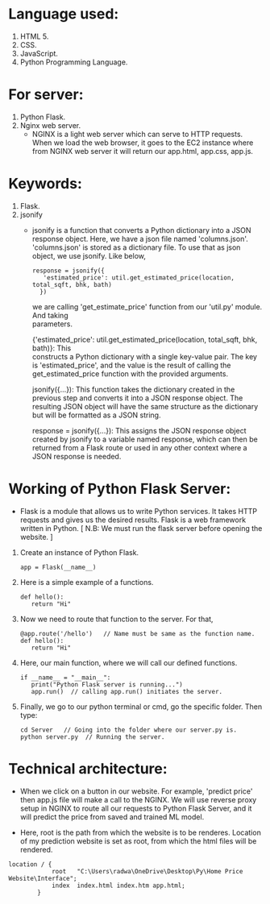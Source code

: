 # Language used:
1. HTML 5.
2. CSS.
3. JavaScript.
4. Python Programming Language.
   
# For server:
1. Python Flask.
2. Nginx web server.
   - NGINX is a light web server which can serve to HTTP requests.
     When we load the web browser, it goes to the EC2 instance where
     from NGINX web server it will return our app.html, app.css, app.js.

# Keywords:
1. Flask.
2. jsonify
   - jsonify is a function that converts a Python dictionary into a JSON response object.
     Here, we have a json file named 'columns.json'. 'columns.json' is stored as a dictionary
     file. To use that as json object, we use jsonify. Like below,
     ```
     response = jsonify({
        'estimated_price': util.get_estimated_price(location, total_sqft, bhk, bath)
       })
     ```
     we are calling 'get_estimate_price' function from our 'util.py' module. And taking       
     parameters.
     
     {'estimated_price': util.get_estimated_price(location, total_sqft, bhk, bath)}: This       
     constructs a Python dictionary with a single key-value pair. The key is 'estimated_price', 
     and the value is the result of calling the get_estimated_price function with the provided 
     arguments.

     jsonify({...}): This function takes the dictionary created in the previous step and 
     converts it into a JSON response object. The resulting JSON object will have the same 
     structure as the dictionary but will be formatted as a JSON string.

     response = jsonify({...}): This assigns the JSON response object created by jsonify to a 
     variable named response, which can then be returned from a Flask route or used in any 
     other context where a JSON response is needed.

# Working of Python Flask Server:
- Flask is a module that allows us to write Python services. It takes HTTP requests and gives     us the desired results. Flask is a web framework written in Python.
    [ N.B: We must run the flask server before opening the website. ]
  
1. Create an instance of Python Flask.
   ```
   app = Flask(__name__)
   ```

2. Here is a simple example of a functions.
   ```
   def hello():
      return "Hi"
   ```

3. Now we need to route that function to the server. For that,
   ```
   @app.route('/hello')   // Name must be same as the function name.
   def hello():
      return "Hi"
   ```

5. Here, our main function, where we will call our defined functions. 
   ```
   if __name__ = "__main__":
      print("Python Flask server is running...")
      app.run()  // calling app.run() initiates the server.
   ```
3. Finally, we go to our python terminal or cmd, go the specific folder. Then type:
   ```
   cd Server   // Going into the folder where our server.py is.
   python server.py  // Running the server.
   ```

# Technical architecture:
- When we click on a button in our website. For example, 'predict price' then app.js file will make a call to the NGINX. We will use reverse proxy setup in NGINX to route all our requests to Python Flask  Server, and it will predict the price from saved and trained ML model.

- Here,
root is the path from which the website is to be renderes. Location of my prediction website is set as root, from which the html files will be rendered.
```
location / {
            root   "C:\Users\radwa\OneDrive\Desktop\Py\Home Price Website\Interface";
            index  index.html index.htm app.html;
        }
```
